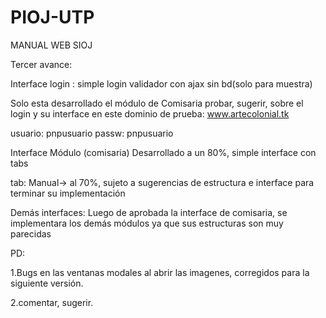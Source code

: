 # PIOJ-UTP
MANUAL WEB SIOJ

Tercer avance: 

Interface login : simple login validador con ajax sin bd(solo para muestra) 

Solo esta desarrollado el módulo de Comisaria probar, sugerir, sobre el login y su interface en este dominio de prueba: www.artecolonial.tk

usuario: pnpusuario passw: pnpusuario

Interface Módulo (comisaria) Desarrollado a un 80%, simple interface con tabs 

tab: Manual-> al 70%, sujeto a sugerencias de estructura e interface para terminar su implementación

Demás interfaces: Luego de aprobada la interface de comisaria, se implementara los demás módulos ya que sus estructuras son muy parecidas

PD: 

1.Bugs en las ventanas modales al abrir las imagenes, corregidos para la siguiente versión.

2.comentar, sugerir.

